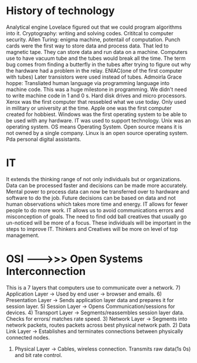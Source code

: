 # History of technology
Analytical engine Lovelace figured out that we could program algorithms into it.
Cryptography: writing and solving codes. Crititcal to computer security.
Allen Turing: enigma machine, potentail of computation. 
Punch cards were the first way to store data and process data. 
That led to magnetic tape. They can store data and run data on a machine.
Computers use to have vacuum tube and the tubes would break all the time. 
The term bug comes from finding a butterfly in the tubes after trying to figure out why the hardware had a problem in the relay. 
ENIAC(one of the first computer with tubes)
Later transistors were used instead of tubes. 
Admoirla Grace hoppe: Transliated human language via programming language into machine code. This was a huge milestone in programming. We didn't need to write machine code in 1 and 0
s.
Hard disk drives and micro processors. Xerox was the first computer that ressebled what we use today. Only used in military or university at the time.
Apple one was the first computer created for hobbiest. 
Windows was the first operating system to be able to be used with any hardware. IT was used to support technology.
Unix was an operating system.
OS means Operating System.
Open source means it is not owned by a single company. 
Linux is an open source operating system.
Pda personal digital assistants.

# IT
It extends the thinking range of not only individuals but or organizations. Data can be processed faster and decisions can be made more accurately. Mental power to process data can now be transferred over to hardware and software to do the job. Future decisions can be based on data and not human observations which takes more time and energy. 
IT allows for fewer people to do more work. IT allows us to avoid communications errors and misconception of goals.
The need to find odd ball creatives that usually go un-noticed will be more of a focus. These individuals will be important in the steps to improve IT.
Thinkers and Creatives will be more on level of top management.


# OSI --->>> Open Systems Interconnection
This is a 7 layers that computers use to communicate over a network.
7) Application Layer -> Used by end user -> browser and emails.
6) Presentation Layer -> Sends application layer data and prepares it for session layer.
5) Session Layer -> Opens Communication/sessions for devices.
4) Transport Layer -> Segments/reassembles session layer data. Checks for errors/ matches rate speed.
3) Network Layer -> Segments into network packets, routes packets across best physical network path.
2) Data Link Layer -> Establishes and terminates connections between physically connected nodes.
1) Physical Layer -> Cables, wireless connection. Transmits raw data(1s 0s) and bit rate control.